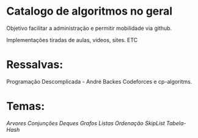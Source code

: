 # Catalogo de algoritmos no geral

Objetivo facilitar a administração e permitir mobilidade via github.

Implementações tiradas de aulas, videos, sites. ETC

# Ressalvas:

Programação Descomplicada - André Backes
Codeforces e cp-algoritms.

# Temas:

_Arvores_
_Conjunções_
_Deques_
_Grafos_
_Listas_
_Ordenação_
_SkipList_
_Tabela-Hash_